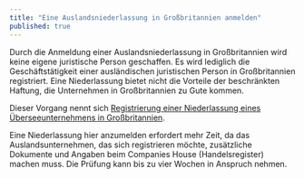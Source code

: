 ```yaml
---
title: "Eine Auslandsniederlassung in Großbritannien anmelden"
published: true
---
```


Durch die Anmeldung einer Auslandsniederlassung in Großbritannien wird keine eigene juristische Person geschaffen. Es wird lediglich die Geschäftstätigkeit einer ausländischen juristischen Person in Großbritannien registriert. Eine Niederlassung bietet nicht die Vorteile der beschränkten Haftung, die Unternehmen in Großbritannien zu Gute kommen.

Dieser Vorgang nennt sich [Registrierung einer Niederlassung eines Überseeunternehmens in Großbritannien](https://www.gov.uk/government/publications/register-a-uk-establishment-of-an-overseas-company-os-in01).

Eine Niederlassung hier anzumelden erfordert mehr Zeit, da das Auslandsunternehmen, das sich registrieren möchte, zusätzliche Dokumente und Angaben beim Companies House (Handelsregister) machen muss. Die Prüfung kann bis zu vier Wochen in Anspruch nehmen.
